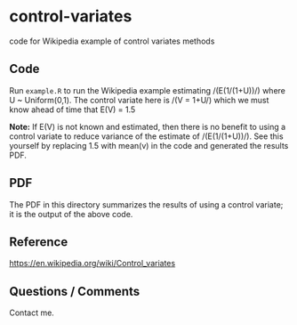 # control-variates
code for Wikipedia example of control variates methods

## Code
Run `example.R` to run the Wikipedia example estimating /(E(1/(1+U))/) where U ~ Uniform(0,1).
The control variate here is /(V = 1+U/) which we must know ahead of time that E(V) = 1.5

**Note:**  If E(V) is not known and estimated, then there is no benefit to using a
control variate to reduce variance of the estimate of /(E(1/(1+U))/).
See this yourself by replacing 1.5 with mean(v) in the code and generated the results PDF.

## PDF
The PDF in this directory summarizes the results of using a control variate;
it is the output of the above code.

## Reference
https://en.wikipedia.org/wiki/Control_variates

## Questions / Comments
Contact me.
